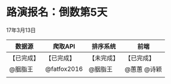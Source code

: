 # 路演报名：倒数第5天

17年3月13日

| 数据源 | 爬取API | 排序系统 | 前端 |
| --- | --- | --- | --- |
| 【已完成】 | 【已完成】 | 【未完成】 | 【已完成】 |
| @胭脂王 | @fatfox2016 | @胭脂王 | @蕙蕙 @诗颖 |
|  |  |  |  |
